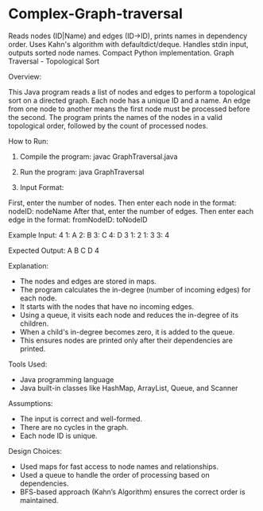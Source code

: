 # Complex-Graph-traversal
Reads nodes (ID|Name) and edges (ID->ID), prints names in dependency order. Uses Kahn's algorithm with defaultdict/deque. Handles stdin input, outputs sorted node names. Compact Python implementation.
Graph Traversal - Topological Sort

Overview:

This Java program reads a list of nodes and edges to perform a topological sort on a directed graph.
Each node has a unique ID and a name. An edge from one node to another means the first node must be processed before the second.
The program prints the names of the nodes in a valid topological order, followed by the count of processed nodes.

How to Run:

1. Compile the program:
   javac GraphTraversal.java

2. Run the program:
   java GraphTraversal

3. Input Format:

First, enter the number of nodes.
Then enter each node in the format: nodeID: nodeName
After that, enter the number of edges.
Then enter each edge in the format: fromNodeID: toNodeID

Example Input:
4
1: A
2: B
3: C
4: D
3
1: 2
1: 3
3: 4

Expected Output:
A
B
C
D
4

Explanation:

- The nodes and edges are stored in maps.
- The program calculates the in-degree (number of incoming edges) for each node.
- It starts with the nodes that have no incoming edges.
- Using a queue, it visits each node and reduces the in-degree of its children.
- When a child's in-degree becomes zero, it is added to the queue.
- This ensures nodes are printed only after their dependencies are printed.

Tools Used:

- Java programming language
- Java built-in classes like HashMap, ArrayList, Queue, and Scanner

Assumptions:

- The input is correct and well-formed.
- There are no cycles in the graph.
- Each node ID is unique.

Design Choices:

- Used maps for fast access to node names and relationships.
- Used a queue to handle the order of processing based on dependencies.
- BFS-based approach (Kahn’s Algorithm) ensures the correct order is maintained.
